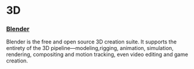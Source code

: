 # 3D

### [Blender](https://www.blender.org/)

Blender is the free and open source 3D creation suite. It supports the entirety of the 3D pipeline—modeling,rigging, animation, simulation, rendering, compositing and motion tracking, even video editing and game creation.
